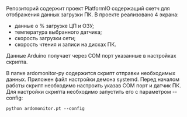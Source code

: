 Репозиторий содержит проект PlatformIO содержащий скетч для отображения данных загрузки ПК.
В проекте реализовано 4 экрана:
- данные о % загрузке ЦП и ОЗУ;
- температура выбранного датчика;
- скорость загрузки сети;
- скорость чтения и записи на дисках ПК.

Данные Arduino получает через COM порт указанные в настройках скрипта.

В папке ardomonitor-py содержится скрипт отправки необходимых данных. Приложен файл настройки демона systemd.
Перед началом работы скрипт необходимо настроить указав COM порт и датчик ПК. Для настройки скрипта необходимо запустить его с параметром --config:

`python ardomonitor.pt --config`


